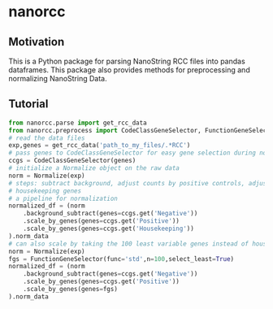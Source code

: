 # nanorcc
## Motivation
This is a Python package for parsing NanoString RCC files into pandas dataframes. 
This package also provides methods for preprocessing and normalizing NanoString Data.
## Tutorial
```python
from nanorcc.parse import get_rcc_data
from nanorcc.preprocess import CodeClassGeneSelector, FunctionGeneSelector, Normalize
# read the data files
exp,genes = get_rcc_data('path_to_my_files/.*RCC')
# pass genes to CodeClassGeneSelector for easy gene selection during normalization.
ccgs = CodeClassGeneSelector(genes)
# initialize a Normalize object on the raw data
norm = Normalize(exp)
# steps: subtract background, adjust counts by positive controls, adjust counts by 
# housekeeping genes
# a pipeline for normalization
normalized_df = (norm
    .background_subtract(genes=ccgs.get('Negative'))
    .scale_by_genes(genes=ccgs.get('Positive'))
    .scale_by_genes(genes=ccgs.get('Housekeeping'))
).norm_data
# can also scale by taking the 100 least variable genes instead of housekeeping
norm = Normalize(exp)
fgs = FunctionGeneSelector(func='std',n=100,select_least=True)
normalized_df = (norm
    .background_subtract(genes=ccgs.get('Negative'))
    .scale_by_genes(genes=ccgs.get('Positive'))
    .scale_by_genes(genes=fgs)
).norm_data
```